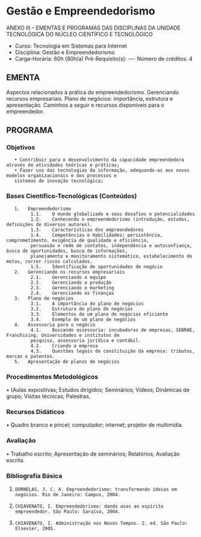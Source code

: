 # Gestão e Empreendedorismo 

ANEXO III – EMENTAS E PROGRAMAS DAS DISCIPLINAS DA UNIDADE TECNOLÓGICA DO
   NÚCLEO CIENTÍFICO E TECNOLÓGICO
* Curso: Tecnologia em Sistemas para Internet
* Disciplina: Gestão e Empreendedorismo                                                 
* Carga-Horária: 60h (80h/a)
    Pré-Requisito(s): ---                                                                   Número de créditos: 4

## EMENTA

Aspectos relacionados à prática do empreendedorismo. Gerenciando recursos empresariais. Plano de negócios: importância,
estrutura e apresentação. Caminhos a seguir e recursos disponíveis para o empreendedor.

## PROGRAMA
### Objetivos
       • Contribuir para o desenvolvimento da capacidade empreendedora através de atividades teóricas e práticas;
       • Fazer uso das tecnologias da informação, adequando-as aos novos modelos organizacionais e dos processos e
       sistemas de inovação tecnológica;
### Bases Científico-Tecnológicas (Conteúdos)

       1.   Empreendedorismo
             1.1.    O mundo globalizado e seus desafios e potencialidades
             1.2.    Conhecendo o empreendedorismo (introdução, estudos, definições de diversos autores).
             1.3.    Características dos empreendedores
             1.4.    Competências e Habilidades: persistência, comprometimento, exigência de qualidade e eficiência,
             persuasão e rede de contatos, independência e autoconfiança, busca de oportunidades, busca de informações,
             planejamento e monitoramento sistemático, estabelecimento de metas, correr riscos calculados.
             1.5.    Identificação de oportunidades de negócio
       2.   Gerenciando os recursos empresariais
             2.1.    Gerenciando a equipe
             2.2.    Gerenciando a produção
             2.3.    Gerenciando o marketing
             2.4.    Gerenciando as finanças
       3.   Plano de negócios
             3.1.    A importância do plano de negócios
             3.2.    Estrutura do plano de negócios
             3.3.    Elementos de um plano de negócios eficiente
             3.4.    Exemplo de um plano de negócios
       4.   Assessoria para o negócio
             4.1.    Buscando assessoria: incubadoras de empresas, SEBRAE, Franchising, Universidades e institutos de
             pesquisa, assessoria jurídica e contábil.
             4.2.    Criando a empresa
             4.3.    Questões legais de constituição da empresa: tributos, marcas e patentes.
       5.   Apresentação de planos de negócios

### Procedimentos Metodológicos

•      (Aulas expositivas; Estudos dirigidos; Seminários; Vídeos; Dinâmicas de grupo; Visitas técnicas; Palestras.

### Recursos Didáticos

•      Quadro branco e pincel; computador; internet; projetor de multimídia.

### Avaliação

•      Trabalho escrito; Apresentação de seminários; Relatórios; Avaliação escrita.

### Bibliografia Básica

1.     DORNELAS, J. C. A. Empreendedorismo: transformando ideias em negócios. Rio de Janeiro: Campus, 2004.
2.     CHIAVENATO, I. Empreendedorismo: dando asas ao espírito empreendedor. São Paulo: Saraiva, 2004.
3.     CHIAVENATO, I. Administração nos Novos Tempos. 2. ed. São Paulo: Elsevier, 2005.

